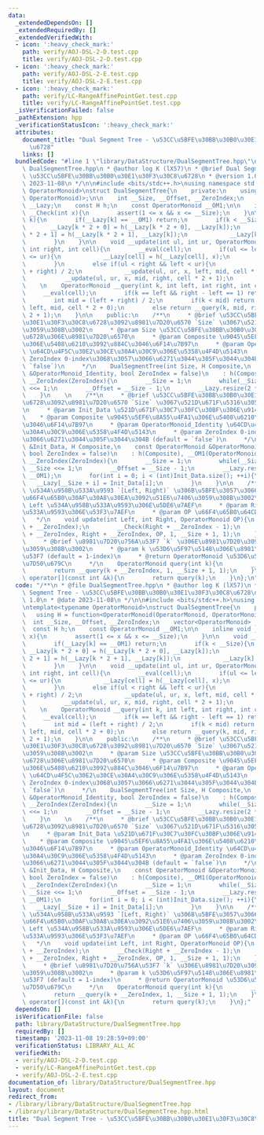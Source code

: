 ```yaml
---
data:
  _extendedDependsOn: []
  _extendedRequiredBy: []
  _extendedVerifiedWith:
  - icon: ':heavy_check_mark:'
    path: verify/AOJ-DSL-2-D.test.cpp
    title: verify/AOJ-DSL-2-D.test.cpp
  - icon: ':heavy_check_mark:'
    path: verify/AOJ-DSL-2-E.test.cpp
    title: verify/AOJ-DSL-2-E.test.cpp
  - icon: ':heavy_check_mark:'
    path: verify/LC-RangeAffinePointGet.test.cpp
    title: verify/LC-RangeAffinePointGet.test.cpp
  _isVerificationFailed: false
  _pathExtension: hpp
  _verificationStatusIcon: ':heavy_check_mark:'
  attributes:
    document_title: "Dual Segment Tree - \u53CC\u5BFE\u30BB\u30B0\u30E1\u30F3\u30C8\
      \u6728"
    links: []
  bundledCode: "#line 1 \"library/DataStructure/DualSegmentTree.hpp\"\n/**\n * @file\
    \ DualSegmentTree.hpp\n * @author log K (lX57)\n * @brief Dual Segment Tree -\
    \ \u53CC\u5BFE\u30BB\u30B0\u30E1\u30F3\u30C8\u6728\n * @version 1.0\n * @date\
    \ 2023-11-08\n */\n\n#include <bits/stdc++.h>\nusing namespace std;\n\ntemplate<typename\
    \ OperatorMonoid>\nstruct DualSegmentTree{\n    private:\n    using H = function<OperatorMonoid(OperatorMonoid,\
    \ OperatorMonoid)>;\n\n    int __Size, __Offset, __ZeroIndex;\n    vector<OperatorMonoid>\
    \ __Lazy;\n    const H h;\n    const OperatorMonoid __OM1;\n\n    inline void\
    \ __Check(int x){\n        assert(1 <= x && x <= __Size);\n    }\n\n    void __eval(int\
    \ k){\n        if(__Lazy[k] == __OM1) return;\n        if(k < __Size){\n     \
    \       __Lazy[k * 2 + 0] = h(__Lazy[k * 2 + 0], __Lazy[k]);\n            __Lazy[k\
    \ * 2 + 1] = h(__Lazy[k * 2 + 1], __Lazy[k]);\n            __Lazy[k] = __OM1;\n\
    \        }\n    }\n\n    void __update(int ul, int ur, OperatorMonoid x, int left,\
    \ int right, int cell){\n        __eval(cell);\n        if(ul <= left && right\
    \ <= ur){\n            __Lazy[cell] = h(__Lazy[cell], x);\n            __eval(cell);\n\
    \        }\n        else if(ul < right && left < ur){\n            int mid = (left\
    \ + right) / 2;\n            __update(ul, ur, x, left, mid, cell * 2 + 0);\n \
    \           __update(ul, ur, x, mid, right, cell * 2 + 1);\n        }\n    }\n\
    \    \n    OperatorMonoid __query(int k, int left, int right, int cell){\n   \
    \     __eval(cell);\n        if(k == left && right - left == 1) return __Lazy[cell];\n\
    \        int mid = (left + right) / 2;\n        if(k < mid) return __query(k,\
    \ left, mid, cell * 2 + 0);\n        else return __query(k, mid, right, cell *\
    \ 2 + 1);\n    }\n\n    public:\n    /**\n     * @brief \u53CC\u5BFE\u30BB\u30B0\
    \u30E1\u30F3\u30C8\u6728\u3092\u8981\u7D20\u6570 `Size` \u3067\u521D\u671F\u5316\
    \u3059\u308B\u3002\n     * @param Size \u53CC\u5BFE\u30BB\u30B0\u30E1\u30F3\u30C8\
    \u6728\u306E\u8981\u7D20\u6570\n     * @param Composite \u9045\u5EF6\u8A55\u4FA1\
    \u306E\u5408\u6210\u3092\u884C\u3046\u6F14\u7B97\n     * @param OperatorMonoid_Identity\
    \ \u64CD\u4F5C\u30E2\u30CE\u30A4\u30C9\u306E\u5358\u4F4D\u5143\n     * @param\
    \ ZeroIndex 0-index\u3068\u3057\u3066\u6271\u3044\u305F\u3044\u304B (default =\
    \ `false`)\n     */\n    DualSegmentTree(int Size, H Composite,\n    const OperatorMonoid\
    \ &OperatorMonoid_Identity, bool ZeroIndex = false)\n    : h(Composite), __OM1(OperatorMonoid_Identity),\
    \ __ZeroIndex(ZeroIndex){\n        __Size = 1;\n        while(__Size < Size) __Size\
    \ <<= 1;\n        __Offset = __Size - 1;\n        __Lazy.resize(2 * __Size, __OM1);\n\
    \    }\n    \n    /**\n     * @brief \u53CC\u5BFE\u30BB\u30B0\u30E1\u30F3\u30C8\
    \u6728\u3092\u8981\u7D20\u6570 `Size` \u3067\u521D\u671F\u5316\u3059\u308B\u3002\
    \n     * @param Init_Data \u521D\u671F\u30C7\u30FC\u30BF\u306E\u914D\u5217\n \
    \    * @param Composite \u9045\u5EF6\u8A55\u4FA1\u306E\u5408\u6210\u3092\u884C\
    \u3046\u6F14\u7B97\n     * @param OperatorMonoid_Identity \u64CD\u4F5C\u30E2\u30CE\
    \u30A4\u30C9\u306E\u5358\u4F4D\u5143\n     * @param ZeroIndex 0-index\u3068\u3057\
    \u3066\u6271\u3044\u305F\u3044\u304B (default = `false`)\n     */\n    DualSegmentTree(vector<OperatorMonoid>\
    \ &Init_Data, H Composite,\n    const OperatorMonoid &OperatorMonoid_Identity,\
    \ bool ZeroIndex = false)\n    : h(Composite), __OM1(OperatorMonoid_Identity),\
    \ __ZeroIndex(ZeroIndex){\n        __Size = 1;\n        while(__Size < (int)Init_Data.size())\
    \ __Size <<= 1;\n        __Offset = __Size - 1;\n        __Lazy.resize(2 * __Size,\
    \ __OM1);\n        for(int i = 0; i < (int)Init_Data.size(); ++i){\n         \
    \   __Lazy[__Size + i] = Init_Data[i];\n        }\n    }\n\n    /**\n     * @brief\
    \ \u534A\u958B\u533A\u9593 `[Left, Right)` \u306B\u5BFE\u3057\u3066\u533A\u9593\
    \u66F4\u65B0\u30AF\u30A8\u30EA\u3092\u51E6\u7406\u3059\u308B\u3002\n     * @param\
    \ Left \u534A\u958B\u533A\u9593\u306E\u5DE6\u7AEF\n     * @param Right \u534A\u958B\
    \u533A\u9593\u306E\u53F3\u7AEF\n     * @param OP \u66F4\u65B0\u64CD\u4F5C\n  \
    \   */\n    void update(int Left, int Right, OperatorMonoid OP){\n        __Check(Left\
    \ + __ZeroIndex);\n        __Check(Right + __ZeroIndex - 1);\n        __update(Left\
    \ + __ZeroIndex, Right + __ZeroIndex, OP, 1, __Size + 1, 1);\n    }\n\n    /**\n\
    \     * @brief \u8981\u7D20\u756A\u53F7 `k` \u306E\u8981\u7D20\u3092\u53D6\u5F97\
    \u3059\u308B\u3002\n     * @param k \u53D6\u5F97\u5148\u306E\u8981\u7D20\u756A\
    \u53F7 (default = 1-index)\n     * @return OperatorMonoid \u53D6\u5F97\u3057\u305F\
    \u7D50\u679C\n     */\n    OperatorMonoid query(int k){\n        __Check(k + __ZeroIndex);\n\
    \        return __query(k + __ZeroIndex, 1, __Size + 1, 1);\n    }\n\n    OperatorMonoid\
    \ operator[](const int &k){\n        return query(k);\n    }\n};\n"
  code: "/**\n * @file DualSegmentTree.hpp\n * @author log K (lX57)\n * @brief Dual\
    \ Segment Tree - \u53CC\u5BFE\u30BB\u30B0\u30E1\u30F3\u30C8\u6728\n * @version\
    \ 1.0\n * @date 2023-11-08\n */\n\n#include <bits/stdc++.h>\nusing namespace std;\n\
    \ntemplate<typename OperatorMonoid>\nstruct DualSegmentTree{\n    private:\n \
    \   using H = function<OperatorMonoid(OperatorMonoid, OperatorMonoid)>;\n\n  \
    \  int __Size, __Offset, __ZeroIndex;\n    vector<OperatorMonoid> __Lazy;\n  \
    \  const H h;\n    const OperatorMonoid __OM1;\n\n    inline void __Check(int\
    \ x){\n        assert(1 <= x && x <= __Size);\n    }\n\n    void __eval(int k){\n\
    \        if(__Lazy[k] == __OM1) return;\n        if(k < __Size){\n           \
    \ __Lazy[k * 2 + 0] = h(__Lazy[k * 2 + 0], __Lazy[k]);\n            __Lazy[k *\
    \ 2 + 1] = h(__Lazy[k * 2 + 1], __Lazy[k]);\n            __Lazy[k] = __OM1;\n\
    \        }\n    }\n\n    void __update(int ul, int ur, OperatorMonoid x, int left,\
    \ int right, int cell){\n        __eval(cell);\n        if(ul <= left && right\
    \ <= ur){\n            __Lazy[cell] = h(__Lazy[cell], x);\n            __eval(cell);\n\
    \        }\n        else if(ul < right && left < ur){\n            int mid = (left\
    \ + right) / 2;\n            __update(ul, ur, x, left, mid, cell * 2 + 0);\n \
    \           __update(ul, ur, x, mid, right, cell * 2 + 1);\n        }\n    }\n\
    \    \n    OperatorMonoid __query(int k, int left, int right, int cell){\n   \
    \     __eval(cell);\n        if(k == left && right - left == 1) return __Lazy[cell];\n\
    \        int mid = (left + right) / 2;\n        if(k < mid) return __query(k,\
    \ left, mid, cell * 2 + 0);\n        else return __query(k, mid, right, cell *\
    \ 2 + 1);\n    }\n\n    public:\n    /**\n     * @brief \u53CC\u5BFE\u30BB\u30B0\
    \u30E1\u30F3\u30C8\u6728\u3092\u8981\u7D20\u6570 `Size` \u3067\u521D\u671F\u5316\
    \u3059\u308B\u3002\n     * @param Size \u53CC\u5BFE\u30BB\u30B0\u30E1\u30F3\u30C8\
    \u6728\u306E\u8981\u7D20\u6570\n     * @param Composite \u9045\u5EF6\u8A55\u4FA1\
    \u306E\u5408\u6210\u3092\u884C\u3046\u6F14\u7B97\n     * @param OperatorMonoid_Identity\
    \ \u64CD\u4F5C\u30E2\u30CE\u30A4\u30C9\u306E\u5358\u4F4D\u5143\n     * @param\
    \ ZeroIndex 0-index\u3068\u3057\u3066\u6271\u3044\u305F\u3044\u304B (default =\
    \ `false`)\n     */\n    DualSegmentTree(int Size, H Composite,\n    const OperatorMonoid\
    \ &OperatorMonoid_Identity, bool ZeroIndex = false)\n    : h(Composite), __OM1(OperatorMonoid_Identity),\
    \ __ZeroIndex(ZeroIndex){\n        __Size = 1;\n        while(__Size < Size) __Size\
    \ <<= 1;\n        __Offset = __Size - 1;\n        __Lazy.resize(2 * __Size, __OM1);\n\
    \    }\n    \n    /**\n     * @brief \u53CC\u5BFE\u30BB\u30B0\u30E1\u30F3\u30C8\
    \u6728\u3092\u8981\u7D20\u6570 `Size` \u3067\u521D\u671F\u5316\u3059\u308B\u3002\
    \n     * @param Init_Data \u521D\u671F\u30C7\u30FC\u30BF\u306E\u914D\u5217\n \
    \    * @param Composite \u9045\u5EF6\u8A55\u4FA1\u306E\u5408\u6210\u3092\u884C\
    \u3046\u6F14\u7B97\n     * @param OperatorMonoid_Identity \u64CD\u4F5C\u30E2\u30CE\
    \u30A4\u30C9\u306E\u5358\u4F4D\u5143\n     * @param ZeroIndex 0-index\u3068\u3057\
    \u3066\u6271\u3044\u305F\u3044\u304B (default = `false`)\n     */\n    DualSegmentTree(vector<OperatorMonoid>\
    \ &Init_Data, H Composite,\n    const OperatorMonoid &OperatorMonoid_Identity,\
    \ bool ZeroIndex = false)\n    : h(Composite), __OM1(OperatorMonoid_Identity),\
    \ __ZeroIndex(ZeroIndex){\n        __Size = 1;\n        while(__Size < (int)Init_Data.size())\
    \ __Size <<= 1;\n        __Offset = __Size - 1;\n        __Lazy.resize(2 * __Size,\
    \ __OM1);\n        for(int i = 0; i < (int)Init_Data.size(); ++i){\n         \
    \   __Lazy[__Size + i] = Init_Data[i];\n        }\n    }\n\n    /**\n     * @brief\
    \ \u534A\u958B\u533A\u9593 `[Left, Right)` \u306B\u5BFE\u3057\u3066\u533A\u9593\
    \u66F4\u65B0\u30AF\u30A8\u30EA\u3092\u51E6\u7406\u3059\u308B\u3002\n     * @param\
    \ Left \u534A\u958B\u533A\u9593\u306E\u5DE6\u7AEF\n     * @param Right \u534A\u958B\
    \u533A\u9593\u306E\u53F3\u7AEF\n     * @param OP \u66F4\u65B0\u64CD\u4F5C\n  \
    \   */\n    void update(int Left, int Right, OperatorMonoid OP){\n        __Check(Left\
    \ + __ZeroIndex);\n        __Check(Right + __ZeroIndex - 1);\n        __update(Left\
    \ + __ZeroIndex, Right + __ZeroIndex, OP, 1, __Size + 1, 1);\n    }\n\n    /**\n\
    \     * @brief \u8981\u7D20\u756A\u53F7 `k` \u306E\u8981\u7D20\u3092\u53D6\u5F97\
    \u3059\u308B\u3002\n     * @param k \u53D6\u5F97\u5148\u306E\u8981\u7D20\u756A\
    \u53F7 (default = 1-index)\n     * @return OperatorMonoid \u53D6\u5F97\u3057\u305F\
    \u7D50\u679C\n     */\n    OperatorMonoid query(int k){\n        __Check(k + __ZeroIndex);\n\
    \        return __query(k + __ZeroIndex, 1, __Size + 1, 1);\n    }\n\n    OperatorMonoid\
    \ operator[](const int &k){\n        return query(k);\n    }\n};"
  dependsOn: []
  isVerificationFile: false
  path: library/DataStructure/DualSegmentTree.hpp
  requiredBy: []
  timestamp: '2023-11-08 19:28:59+09:00'
  verificationStatus: LIBRARY_ALL_AC
  verifiedWith:
  - verify/AOJ-DSL-2-D.test.cpp
  - verify/LC-RangeAffinePointGet.test.cpp
  - verify/AOJ-DSL-2-E.test.cpp
documentation_of: library/DataStructure/DualSegmentTree.hpp
layout: document
redirect_from:
- /library/library/DataStructure/DualSegmentTree.hpp
- /library/library/DataStructure/DualSegmentTree.hpp.html
title: "Dual Segment Tree - \u53CC\u5BFE\u30BB\u30B0\u30E1\u30F3\u30C8\u6728"
---
```


